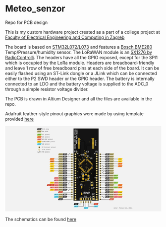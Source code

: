 # Meteo_senzor
 Repo for PCB design

This is my custom hardware project created as a part of a college project at [Faculty of Electrical Engineering and Computing in Zagreb ](https://www.fer.unizg.hr/en "FER")

The board is based on [STM32L072/L073](https://www.st.com/en/microcontrollers-microprocessors/stm32l073rz.html) and features a [Bosch BME280](https://www.bosch-sensortec.com/products/environmental-sensors/humidity-sensors-bme280/) Temp/Pressure/humidity sensor. The LoRaWAN module is an [SX1276 by RadioControlli](https://www.radiocontrolli.com/rc-sm1276-868). The headers have all the GPIO exposed, except for the SPI1 which is occupied by the LoRa module. Headers are breadboard-friendly and leave 1 row of free breadboard pins at each side of the board. It can be easily flashed using an ST-Link dongle or a JLink which can be connected either to the P2 SWD header or the GPIO header. The battery is internally connected to an LDO and the battery voltage is supplied to the ADC_0 through a simple resistor voltage divider.

The PCB is drawn in Altium Designer and all the files are available in the repo.

Adafruit feather-style pinout graphics were made by using template provided [here](https://youtu.be/ndVs1UvK6AE)

![alt text](https://github.com/mrleongalaxyum/STM32-LoRa-Node/blob/master/pinout.png)


The schematics can be found [here](https://github.com/mrleongalaxyum/STM32-LoRa-Node/blob/master/Schematic.pdf)
